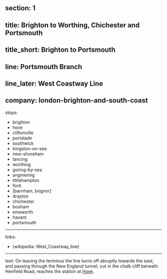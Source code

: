 ﻿section: 1
----
title: Brighton to Worthing, Chichester and Portsmouth
----
title_short: Brighton to Portsmouth
----
line: Portsmouth Branch
----
line_later: West Coastway Line
----
company: london-brighton-and-south-coast
----
stops:
- brighton
- hove
- cliftonville
- portslade
- southwick
- kingston-on-sea
- new-shoreham
- lancing
- worthing
- goring-by-sea
- angmering
- littlehampton
- ford
- [barnham, bognor]
- drayton
- chichester
- bosham
- emsworth
- havant
- portsmouth
----
links:
- (wikipedia: West_Coastway_line)
----
text: On leaving the terminus the line turns off abruptly towards the east, and passing through the New England tunnel, cut in the chalk cliff beneath Henfield Road, reaches the station at [Hove](/stations/hove).
